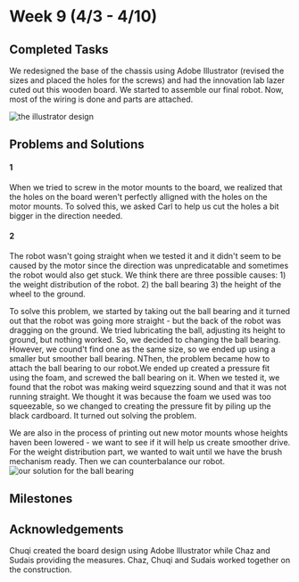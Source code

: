 # Week 9 (4/3 - 4/10)
## Completed Tasks
We redesigned the base of the chassis using Adobe Illustrator (revised the sizes and placed the holes for the screws) and had the innovation lab lazer cuted out this wooden board. We started to assemble our final robot. Now, most of the wiring is done and parts are attached.

![the illustrator design](https://user-images.githubusercontent.com/72710035/162594679-65b428f7-642a-46ad-9543-6076df7f8f66.JPG)





## Problems and Solutions

#### 1
When we tried to screw in the motor mounts to the board, we realized that the holes on the board weren't perfectly alligned with the holes on the motor mounts. To solved this, we asked Carl to help us cut the holes a bit bigger in the direction needed.
#### 2
The robot wasn't going straight when we tested it and it didn't seem to be caused by the motor since the direction was unpredicatable and sometimes the robot would also get stuck. We think there are three possible causes: 1) the weight distribution of the robot. 2) the ball bearing 3) the height of the wheel to the ground. 

To solve this problem, we started by taking out the ball bearing and it turned out that the robot was going more straight - but the back of the robot was dragging on the ground. We tried lubricating the ball, adjusting its height to ground, but nothing worked. So, we decided to changing the ball bearing. However, we cound't find one as the same size, so we ended up using a smaller but smoother ball bearing. NThen, the problem became how to attach the ball bearing to our robot.We ended up created a pressure fit using the foam, and screwed the ball bearing on it. When we tested it, we found that the robot was making weird squezzing sound and that it was not running straight. We thought it was because the foam we used was too squeezable, so we changed to creating the pressure fit by piling up the black cardboard. It turned out solving the problem. 

We are also in the process of printing out new motor mounts whose heights haven been lowered - we want to see if it will help us create smoother drive. For the weight distribution part, we wanted to wait until we have the brush mechanism ready. Then we can counterbalance our robot.
![our solution for the ball bearing](https://user-images.githubusercontent.com/72710035/162643240-774ec024-9e39-44e6-a6d9-ded882157040.JPG)



## Milestones



## Acknowledgements
Chuqi created the board design using Adobe Illustrator while Chaz and Sudais providing the measures. Chaz, Chuqi and Sudais worked together on the construction.


